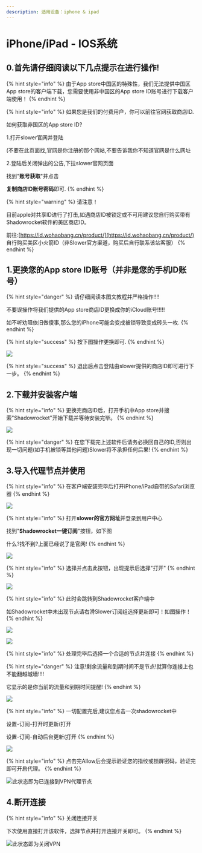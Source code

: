 ```yaml
---
description: 适用设备：iphone & ipad
---
```


# iPhone/iPad - IOS系统

## 0.首先请仔细阅读以下几点提示在进行操作!

{% hint style="info" %}
由于App store中国区的特殊性，我们无法提供中国区App store的客户端下载，您需要使用非中国区的App store ID账号进行下载客户端使用！
{% endhint %}

{% hint style="info" %}
如果您是我们的付费用户，你可以前往官网获取商店ID.

如何获取非国区的App store ID?

1.打开slower官网并登陆

\(不要在此页面找,官网是你注册的那个网站,不要告诉我你不知道官网是什么网址

2.登陆后关闭弹出的公告,下拉slower官网页面

找到"**账号获取**"并点击

**复制商店ID账号密码**即可.
{% endhint %}

{% hint style="warning" %}
请注意！

目前apple对共享ID进行了打击,如遇商店ID被锁定或不可用建议您自行购买带有Shadowrocket软件的美区商店ID。

前往:[https://id.wohaobang.cn/product/](https://id.wohaobang.cn/product/) 自行购买美区小火箭ID（非Slower官方渠道，购买后自行联系该站客服）
{% endhint %}

## 1.更换您的App store ID账号（并非是您的手机ID账号）

{% hint style="danger" %}
请仔细阅读本图文教程并严格操作!!!!

不要误操作将我们提供的App store商店ID更换成你的iCloud账号!!!!!

如不听劝阻依旧做傻事,那么您的iPhone可能会变成被锁导致变成砖头一枚.
{% endhint %}

{% hint style="success" %}
按下图操作更换即可.
{% endhint %}

![](https://i.loli.net/2020/03/15/xEKdsUbSV6AMr1B.png)

{% hint style="success" %}
退出后点击登陆由slower提供的商店ID即可进行下一步。
{% endhint %}

## 2.下载并安装客户端

{% hint style="info" %}
更换完商店ID后，打开手机中App store并搜索"Shadowrocket"开始下载并等待安装完毕。
{% endhint %}

![](https://i.loli.net/2020/03/15/hOWbBUtzZ6i5DnT.png)

{% hint style="danger" %}
在您下载完上述软件后请务必换回自己的ID,否则出现一切问题\(如手机被锁等其他问题\)Slower将不承担任何后果!
{% endhint %}

## 3.导入代理节点并使用

{% hint style="info" %}
在客户端安装完毕后打开iPhone/iPad自带的Safari浏览器
{% endhint %}

![](https://cdn.slowerssr.top/docs/IOS/ia_100000000343.png)

{% hint style="info" %}
打开**slower的官方网址**并登录到用户中心

找到"**Shadowrocket一键订阅**"按钮，如下图

什么?找不到?上面已经说了是官网!
{% endhint %}

![](https://cdn.slowerssr.top/docs/IOS/ia_100000000344.png)

{% hint style="info" %}
选择并点击此按钮，出现提示后选择"打开"
{% endhint %}

![](https://cdn.slowerssr.top/docs/IOS/ia_100000000345.png)

{% hint style="info" %}
此时会跳转到Shadowrocket客户端中

如Shadowrocket中未出现节点请右滑Slower订阅组选择更新即可！如图操作！
{% endhint %}

![](https://cdn.slowerssr.top/docs/IOS/ia_100000000337.png)

![](https://cdn.slowerssr.top/docs/IOS/ia_100000000336.png)

{% hint style="info" %}
处理完毕后选择一个合适的节点并连接
{% endhint %}

{% hint style="danger" %}
注意!剩余流量和到期时间不是节点!就算你连接上也不能翻越城墙!!!!

它显示的是你当前的流量和到期时间提醒!
{% endhint %}

![](https://cdn.slowerssr.top/docs/IOS/ia_100000000338.png)

{% hint style="info" %}
一切配置完后,建议您点击一次shadowrocket中

设置-订阅-打开时更新\(打开

设置-订阅-自动后台更新\(打开
{% endhint %}

![](https://cdn.slowerssr.top/docs/IOS/ia_100000000349.png)

{% hint style="info" %}
点击完Allow后会提示验证您的指纹或锁屏密码，验证完即可开启代理。
{% endhint %}

![&#x6B64;&#x72B6;&#x6001;&#x5373;&#x4E3A;&#x5DF2;&#x8FDE;&#x63A5;&#x5230;VPN&#x4EE3;&#x7406;&#x8282;&#x70B9;](https://cdn.slowerssr.top/docs/IOS/ia_100000000350.png)

## **4.断开连接**

{% hint style="info" %}
关闭连接开关

下次使用直接打开该软件，选择节点并打开连接开关即可。
{% endhint %}

![&#x6B64;&#x72B6;&#x6001;&#x5373;&#x4E3A;&#x5173;&#x95ED;VPN](https://cdn.slowerssr.top/docs/IOS/ia_100000000351.png)

